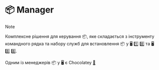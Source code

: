 # :package: Manager

>[!NOTE]
>
>Комплексне рішення для керування :package:, яке складається з інструменту командного рядка та набору служб для встановлення :package: у :desktop_computer: :one: :zero: та :desktop_computer: :zero: :zero:.

Одним із менеджерів :package: у :desktop_computer: є Chocolatey [🔗](chocolatey.md)

